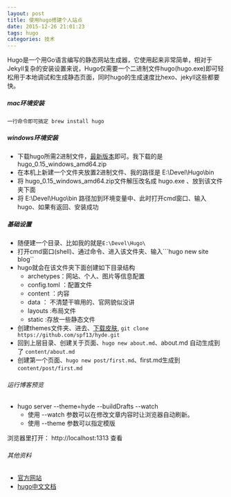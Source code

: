 ```yaml
---
layout: post
title: 使用hugo搭建个人站点
date: 2015-12-26 21:01:23
tags: hugo
categories: 技术
---
```

Hugo是一个用Go语言编写的静态网站生成器，它使用起来非常简单，相对于Jekyll复杂的安装设置来说，Hugo仅需要一个二进制文件hugo(hugo.exe)即可轻松用于本地调试和生成静态页面，同时hugo的生成速度比hexo、jekyll这些都要快。

##### mac环境安装
	一行命令即可搞定 brew install hugo 

##### windows环境安装

* 下载hugo所需2进制文件，[最新版本](https://github.com/spf13/hugo/releases)即可。我下载的是 hugo_0.15_windows_amd64.zip
* 在本机上新建一个文件夹放置2进制文件、我的路径是 E:\Devel\Hugo\bin
* 将  hugo_0.15_windows_amd64.zip文件解压改名成 hugo.exe 、放到该文件夹下面
* 将 E:\Devel\Hugo\bin 路径加到环境变量中、此时打开cmd窗口、输入hugo、如果有返回、安装成功

##### 基础设置
* 随便建一个目录、比如我的就是```E:\Devel\Hugo\```
* 打开cmd窗口(shell)、通过命令、进入该文件夹、输入```hugo new site blog``
* hugo就会在该文件夹下面创建如下目录结构
	* archetypes：网站、个人、图片等信息配置
	* config.toml ：配置文件
	* content ：内容
	* data ： 不清楚干嘛用的、官网貌似没讲
	* layouts :布局文件
	* static :存放一些静态文件
* 创建themes文件夹、进去、[下载皮肤](https://github.com/spf13/hugoThemes), `git clone https://github.com/spf13/hyde.git`
* 回到上层目录、创建关于页面、`hugo new about.md`、about.md 自动生成到了 `content/about.md `
* 创建第一个页面、`hugo new post/first.md`、first.md生成到`content/post/first.md`

###### 运行博客预览
* hugo server --theme=hyde --buildDrafts --watch
	* 使用 --watch 参数可以在修改文章内容时让浏览器自动刷新。
	* 使用 --theme 参数可以指定模版

浏览器里打开： http://localhost:1313 查看

###### 其他资料
* [官方网站](https://gohugo.io/)
* [hugo中文文档](http://www.gohugo.org/)
